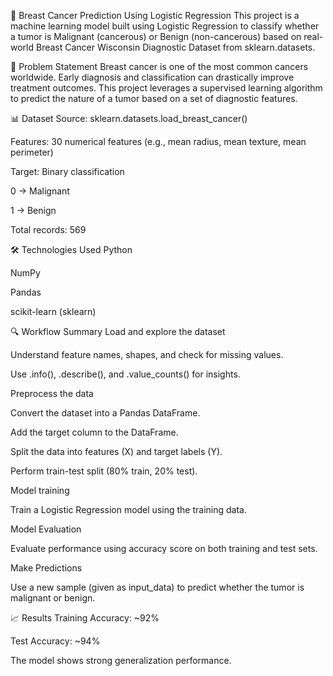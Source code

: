 🧠 Breast Cancer Prediction Using Logistic Regression
This project is a machine learning model built using Logistic Regression to classify whether a tumor is Malignant (cancerous) or Benign (non-cancerous) based on real-world Breast Cancer Wisconsin Diagnostic Dataset from sklearn.datasets.

📌 Problem Statement
Breast cancer is one of the most common cancers worldwide. Early diagnosis and classification can drastically improve treatment outcomes. This project leverages a supervised learning algorithm to predict the nature of a tumor based on a set of diagnostic features.

📊 Dataset
Source: sklearn.datasets.load_breast_cancer()

Features: 30 numerical features (e.g., mean radius, mean texture, mean perimeter)

Target: Binary classification

0 → Malignant

1 → Benign

Total records: 569

🛠️ Technologies Used
Python

NumPy

Pandas

scikit-learn (sklearn)

🔍 Workflow Summary
Load and explore the dataset

Understand feature names, shapes, and check for missing values.

Use .info(), .describe(), and .value_counts() for insights.

Preprocess the data

Convert the dataset into a Pandas DataFrame.

Add the target column to the DataFrame.

Split the data into features (X) and target labels (Y).

Perform train-test split (80% train, 20% test).

Model training

Train a Logistic Regression model using the training data.

Model Evaluation

Evaluate performance using accuracy score on both training and test sets.

Make Predictions

Use a new sample (given as input_data) to predict whether the tumor is malignant or benign.

📈 Results
Training Accuracy: ~92%

Test Accuracy: ~94%

The model shows strong generalization performance.

